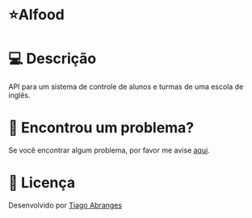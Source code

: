 # ⭐Alfood

# 💻 Descrição
 API para um sistema de controle de alunos e turmas de uma escola de inglês. 


# 🐛 Encontrou um problema?
Se você encontrar algum problema, por favor me avise [aqui](https://www.linkedin.com/in/tiagoabranges/).


# 📝 Licença
Desenvolvido por [Tiago Abranges](https://www.linkedin.com/in/tiagoabranges/)
